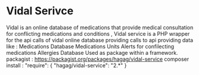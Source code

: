 # Vidal Serivce
Vidal is an online database of medications that provide medical consultation for conflicting medications and conditions ,
Vidal service is a PHP wrapper for the api calls of vidal online database providing calls to api providing data like :
Medications Database 
Medications Units
Alerts for confilecting medications 
Allergies Database
Used as package within a framework.
packagist : https://packagist.org/packages/hagag/vidal-service
composer install :
"require": {
  "hagag/vidal-service": "2.*"
}
